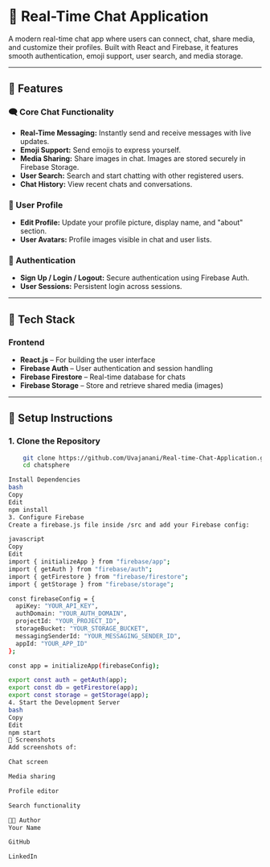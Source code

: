 # 💬 Real-Time Chat Application

A modern real-time chat app where users can connect, chat, share media, and customize their profiles. Built with React and Firebase, it features smooth authentication, emoji support, user search, and media storage.

---

## 🚀 Features

### 🗨️ Core Chat Functionality
- **Real-Time Messaging:** Instantly send and receive messages with live updates.
- **Emoji Support:** Send emojis to express yourself.
- **Media Sharing:** Share images in chat. Images are stored securely in Firebase Storage.
- **User Search:** Search and start chatting with other registered users.
- **Chat History:** View recent chats and conversations.

### 👤 User Profile
- **Edit Profile:** Update your profile picture, display name, and "about" section.
- **User Avatars:** Profile images visible in chat and user lists.

### 🔐 Authentication
- **Sign Up / Login / Logout:** Secure authentication using Firebase Auth.
- **User Sessions:** Persistent login across sessions.

---

## 🧰 Tech Stack

### Frontend
- **React.js** – For building the user interface
- **Firebase Auth** – User authentication and session handling
- **Firebase Firestore** – Real-time database for chats
- **Firebase Storage** – Store and retrieve shared media (images)

---



## 🔧 Setup Instructions

### 1. Clone the Repository

```bash
    git clone https://github.com/Uvajanani/Real-time-Chat-Application.git
    cd chatsphere

Install Dependencies
bash
Copy
Edit
npm install
3. Configure Firebase
Create a firebase.js file inside /src and add your Firebase config:

javascript
Copy
Edit
import { initializeApp } from "firebase/app";
import { getAuth } from "firebase/auth";
import { getFirestore } from "firebase/firestore";
import { getStorage } from "firebase/storage";

const firebaseConfig = {
  apiKey: "YOUR_API_KEY",
  authDomain: "YOUR_AUTH_DOMAIN",
  projectId: "YOUR_PROJECT_ID",
  storageBucket: "YOUR_STORAGE_BUCKET",
  messagingSenderId: "YOUR_MESSAGING_SENDER_ID",
  appId: "YOUR_APP_ID"
};

const app = initializeApp(firebaseConfig);

export const auth = getAuth(app);
export const db = getFirestore(app);
export const storage = getStorage(app);
4. Start the Development Server
bash
Copy
Edit
npm start
📸 Screenshots
Add screenshots of:

Chat screen

Media sharing

Profile editor

Search functionality

🧑‍💻 Author
Your Name

GitHub

LinkedIn
